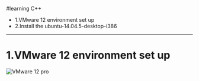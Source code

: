 #learning C++
* 1.VMware 12 environment set up
* 2.Install the ubuntu-14.04.5-desktop-i386


---
# 1.VMware 12 environment set up
![VMware 12 pro](https://github.com/markchan3/markchan3.github.io/tree/master/img/learningC%2B%2B/VMware12Pro.png)